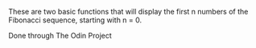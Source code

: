 These are two basic functions that will display the first n numbers of 
the Fibonacci sequence, starting with n = 0.

Done through The Odin Project